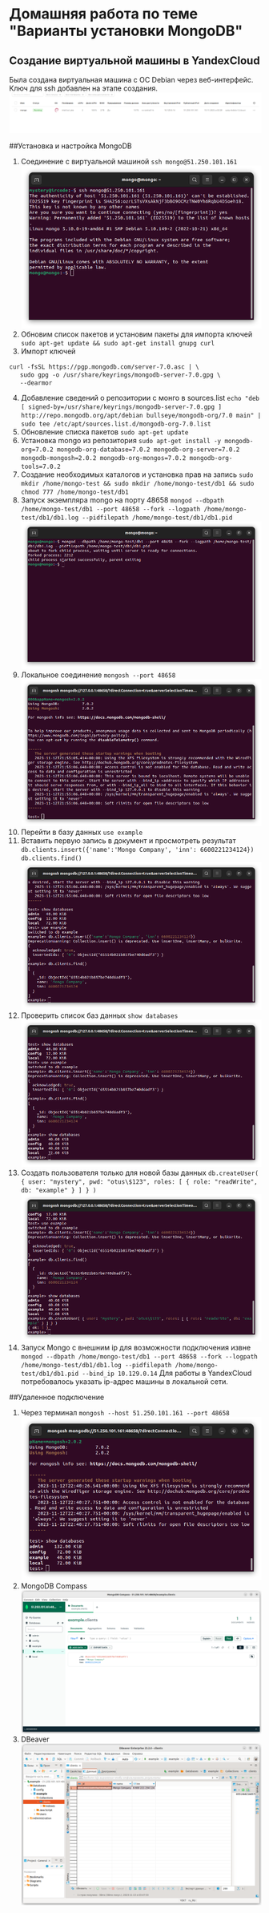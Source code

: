 # Домашняя работа по теме "Варианты установки MongoDB"

## Создание виртуальной машины в YandexCloud
Была создана виртуальная машина с ОС Debian через веб-интерфейс. Ключ для ssh добавлен на этапе создания.
![YC](./01.png?raw=true)

##Установка и настройка MongoDB
1. Соединение с виртуальной машиной
`ssh mongo@51.250.101.161`
![VM](./02.png?raw=true)
2. Обновим список пакетов и установим пакеты для импорта ключей
`sudo apt-get update && sudo apt-get install gnupg curl`
3. Импорт ключей
```
curl -fsSL https://pgp.mongodb.com/server-7.0.asc | \
   sudo gpg -o /usr/share/keyrings/mongodb-server-7.0.gpg \
   --dearmor
```
4. Добавление сведений о репозитории с монго в sources.list
`echo "deb [ signed-by=/usr/share/keyrings/mongodb-server-7.0.gpg ] http://repo.mongodb.org/apt/debian bullseye/mongodb-org/7.0 main" | sudo tee /etc/apt/sources.list.d/mongodb-org-7.0.list`
5. Обновление списка пакетов
`sudo apt-get update`
6. Установка mongo из репозитория
`sudo apt-get install -y mongodb-org=7.0.2 mongodb-org-database=7.0.2 mongodb-org-server=7.0.2 mongodb-mongosh=2.0.2 mongodb-org-mongos=7.0.2 mongodb-org-tools=7.0.2`
7. Создание необходимых каталогов и установка прав на запись
`sudo mkdir /home/mongo-test && sudo mkdir /home/mongo-test/db1 && sudo chmod 777 /home/mongo-test/db1`
8. Запуск экземпляра mongo на порту 48658
`mongod --dbpath /home/mongo-test/db1 --port 48658 --fork --logpath /home/mongo-test/db1/db1.log --pidfilepath /home/mongo-test/db1/db1.pid`
![Mongo Start](./03.png?raw=true)
9. Локальное соединение
`mongosh --port 48658`
![Mongo Connect](./04.png?raw=true)
10. Перейти в базу данных
`use example`
11. Вставить первую запись в документ и просмотреть результат
`db.clients.insert({'name':'Mongo Company', 'inn': 6600221234124})`
`db.clients.find()`
![Mongo Insert](./05.png?raw=true)
12. Проверить список баз данных
`show databases`
![Mongo Show](./06.png?raw=true)
13. Создать пользователя только для новой базы данных
`db.createUser( { user: "mystery", pwd: "otus\$123", roles: [ { role: "readWrite", db: "example" } ] } )`
![Mongo User](./07.png?raw=true)
14. Запуск Mongo с внешним ip для возможности подключения извне 
`mongod --dbpath /home/mongo-test/db1 --port 48658 --fork --logpath /home/mongo-test/db1/db1.log --pidfilepath /home/mongo-test/db1/db1.pid --bind_ip 10.129.0.14`
Для работы в YandexCloud потребовалось указать ip-адрес машины в локальной сети.

##Удаленное подключение
1. Через терминал
`mongosh --host 51.250.101.161 --port 48658`
![Mongo Shell](./08.png?raw=true)
2. MongoDB Compass
![Mongo Compass](./09.png?raw=true)
3. DBeaver
![DBeaver](./10.png?raw=true)
